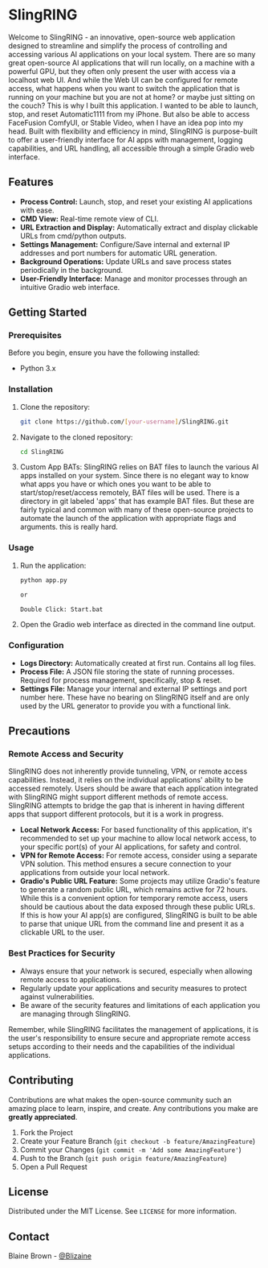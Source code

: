 
# SlingRING

Welcome to SlingRING - an innovative, open-source web application designed to streamline and simplify the process of controlling and accessing various AI applications on your local system. There are so many great open-source AI applications that will run locally, on a machine with a powerful GPU, but they often only present the user with access via a localhost web UI. And while the Web UI can be configured for remote access, what happens when you want to switch the application that is running on your machine but you are not at home? or maybe just sitting on the couch? This is why I built this application.  I wanted to be able to launch, stop, and reset Automatic1111 from my iPhone. But also be able to access FaceFusion ComfyUI, or Stable Video, when I have an idea pop into my head.  Built with flexibility and efficiency in mind, SlingRING is purpose-built to offer a user-friendly interface for AI apps with management, logging capabilities, and URL handling, all accessible through a simple Gradio web interface.

## Features

- **Process Control:** Launch, stop, and reset your existing AI applications with ease.
- **CMD View:** Real-time remote view of CLI.
- **URL Extraction and Display:** Automatically extract and display clickable URLs from cmd/python outputs.
- **Settings Management:** Configure/Save internal and external IP addresses and port numbers for automatic URL generation.
- **Background Operations:** Update URLs and save process states periodically in the background.
- **User-Friendly Interface:** Manage and monitor processes through an intuitive Gradio web interface.


## Getting Started

### Prerequisites

Before you begin, ensure you have the following installed:
- Python 3.x

### Installation

1. Clone the repository:
   ```sh
   git clone https://github.com/[your-username]/SlingRING.git
   ```
2. Navigate to the cloned repository:
   ```sh
   cd SlingRING
   ```
3. Custom App BATs:
   SlingRING relies on BAT files to launch the various AI apps installed on your system.  Since there is no elegant way to know what apps you have or which ones you want to be able to start/stop/reset/access remotely, BAT files will be used.  There is a directory in git labeled 'apps' that has example BAT files.  But these are fairly typical and common with many of these open-source projects to automate the launch of the application with appropriate flags and arguments. this is really hard. 



### Usage

1. Run the application:
   ```sh
   python app.py

   or

   Double Click: Start.bat
   ```
2. Open the Gradio web interface as directed in the command line output.

### Configuration

- **Logs Directory:** Automatically created at first run. Contains all log files.
- **Process File:** A JSON file storing the state of running processes. Required for process management, specifically, stop & reset. 
- **Settings File:** Manage your internal and external IP settings and port number here.  These have no bearing on SlingRING itself and are only used by the URL generator to provide you with a functional link.


## Precautions

### Remote Access and Security

SlingRING does not inherently provide tunneling, VPN, or remote access capabilities. Instead, it relies on the individual applications' ability to be accessed remotely. Users should be aware that each application integrated with SlingRING might support different methods of remote access. SlingRING attempts to bridge the gap that is inherent in having different apps that support different protocols, but it is a work in progress. 

- **Local Network Access:** For based functionality of this application, it's recommended to set up your machine to allow local network access, to your specific port(s) of your AI applications, for safety and control.
- **VPN for Remote Access:** For remote access, consider using a separate VPN solution. This method ensures a secure connection to your applications from outside your local network.
- **Gradio's Public URL Feature:** Some projects may utilize Gradio's feature to generate a random public URL, which remains active for 72 hours. While this is a convenient option for temporary remote access, users should be cautious about the data exposed through these public URLs.  If this is how your AI app(s) are configured, SlingRING is built to be able to parse that unique URL from the command line and present it as a clickable URL to the user. 

### Best Practices for Security

- Always ensure that your network is secured, especially when allowing remote access to applications.
- Regularly update your applications and security measures to protect against vulnerabilities.
- Be aware of the security features and limitations of each application you are managing through SlingRING.

Remember, while SlingRING facilitates the management of applications, it is the user's responsibility to ensure secure and appropriate remote access setups according to their needs and the capabilities of the individual applications.


## Contributing

Contributions are what makes the open-source community such an amazing place to learn, inspire, and create. Any contributions you make are **greatly appreciated**.

1. Fork the Project
2. Create your Feature Branch (`git checkout -b feature/AmazingFeature`)
3. Commit your Changes (`git commit -m 'Add some AmazingFeature'`)
4. Push to the Branch (`git push origin feature/AmazingFeature`)
5. Open a Pull Request

## License

Distributed under the MIT License. See `LICENSE` for more information.

## Contact

Blaine Brown - [@Blizaine](https://twitter.com/blizaine) 

